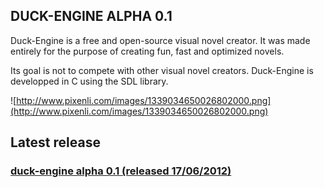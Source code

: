 ## DUCK-ENGINE ALPHA 0.1 ##

Duck-Engine is a free and open-source visual novel creator.
It was made entirely for the purpose of creating fun, fast and optimized novels.

Its goal is not to compete with other visual novel creators.
Duck-Engine is developped in C using the SDL library.

![http://www.pixenli.com/images/1339034650026802000.png](http://www.pixenli.com/images/1339034650026802000.png)

## Latest release ##

### [duck-engine alpha 0.1 (released 17/06/2012)](http://code.google.com/p/duck-engine/downloads/detail?name=alpha01-2012-06-17.tar.gz) ###